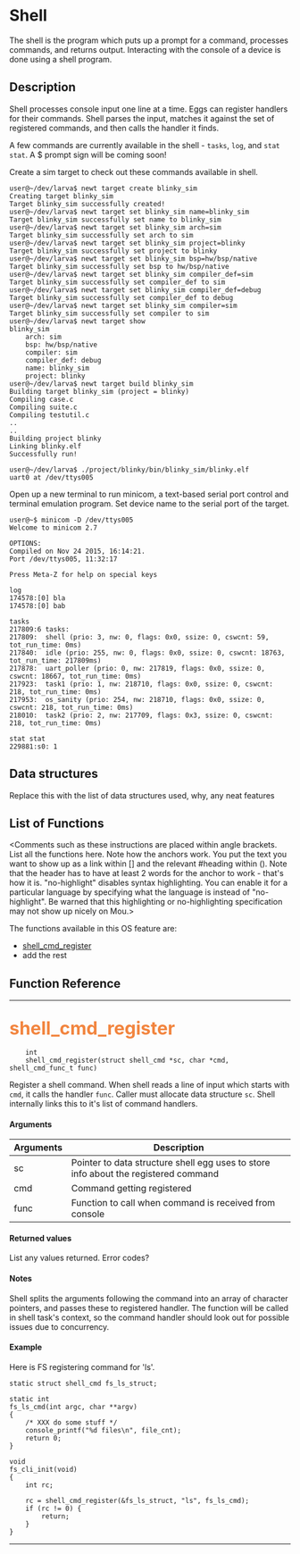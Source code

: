 # Shell

The shell is the program which puts up a prompt for a command, processes commands, and returns output. Interacting with the console of a device is done using a shell program.


## Description

Shell processes console input one line at a time. Eggs can register handlers for their commands. Shell parses the input, matches it against the set of registered commands, and then calls the handler it finds.

A few commands are currently available in the shell - `tasks`, `log`, and `stat stat`. A $ prompt sign will be coming soon!

Create a sim target to check out these commands available in shell.

```no-highlight
user@~/dev/larva$ newt target create blinky_sim
Creating target blinky_sim
Target blinky_sim successfully created!
user@~/dev/larva$ newt target set blinky_sim name=blinky_sim
Target blinky_sim successfully set name to blinky_sim
user@~/dev/larva$ newt target set blinky_sim arch=sim
Target blinky_sim successfully set arch to sim
user@~/dev/larva$ newt target set blinky_sim project=blinky
Target blinky_sim successfully set project to blinky
user@~/dev/larva$ newt target set blinky_sim bsp=hw/bsp/native
Target blinky_sim successfully set bsp to hw/bsp/native
user@~/dev/larva$ newt target set blinky_sim compiler_def=sim
Target blinky_sim successfully set compiler_def to sim
user@~/dev/larva$ newt target set blinky_sim compiler_def=debug
Target blinky_sim successfully set compiler_def to debug
user@~/dev/larva$ newt target set blinky_sim compiler=sim
Target blinky_sim successfully set compiler to sim
user@~/dev/larva$ newt target show
blinky_sim
	arch: sim
	bsp: hw/bsp/native
	compiler: sim
	compiler_def: debug
	name: blinky_sim
	project: blinky
user@~/dev/larva$ newt target build blinky_sim
Building target blinky_sim (project = blinky)
Compiling case.c
Compiling suite.c
Compiling testutil.c
..
..
Building project blinky
Linking blinky.elf
Successfully run!

user@~/dev/larva$ ./project/blinky/bin/blinky_sim/blinky.elf
uart0 at /dev/ttys005

```

Open up a new terminal to run minicom, a text-based serial port control and terminal emulation program. Set device name to the serial port of the target. 

```no-highlight
user@~$ minicom -D /dev/ttys005
Welcome to minicom 2.7

OPTIONS: 
Compiled on Nov 24 2015, 16:14:21.
Port /dev/ttys005, 11:32:17

Press Meta-Z for help on special keys

log 
174578:[0] bla
174578:[0] bab

tasks
217809:6 tasks: 
217809:  shell (prio: 3, nw: 0, flags: 0x0, ssize: 0, cswcnt: 59, tot_run_time: 0ms)
217840:  idle (prio: 255, nw: 0, flags: 0x0, ssize: 0, cswcnt: 18763, tot_run_time: 217809ms)
217878:  uart_poller (prio: 0, nw: 217819, flags: 0x0, ssize: 0, cswcnt: 18667, tot_run_time: 0ms)
217923:  task1 (prio: 1, nw: 218710, flags: 0x0, ssize: 0, cswcnt: 218, tot_run_time: 0ms)
217953:  os_sanity (prio: 254, nw: 218710, flags: 0x0, ssize: 0, cswcnt: 218, tot_run_time: 0ms)
218010:  task2 (prio: 2, nw: 217709, flags: 0x3, ssize: 0, cswcnt: 218, tot_run_time: 0ms)

stat stat
229881:s0: 1

```


## Data structures

Replace this with the list of data structures used, why, any neat features

## List of Functions

<Comments such as these instructions are placed within angle brackets. List all the functions here. Note how the anchors work. You put the text you want to show up as a link within [] and the relevant #heading within (). Note that the header has to have at least 2 words for the anchor to work - that's how it is. "no-highlight" disables syntax highlighting. You can enable it for a particular language by specifying what the language is instead of "no-highlight". Be warned that this highlighting or no-highlighting specification may not show up nicely on Mou.>

The functions available in this OS feature are:

* [shell_cmd_register](#shell_cmd_register)
* add the rest


## Function Reference

------------------

## <font color="F2853F" style="font-size:24pt"> shell_cmd_register </font>

```no-highlight
    int 
    shell_cmd_register(struct shell_cmd *sc, char *cmd, shell_cmd_func_t func)
```

Register a shell command. When shell reads a line of input which starts with `cmd`, it calls the handler `func`. Caller must allocate data structure `sc`. Shell internally links this to it's list of command handlers.


#### Arguments

| Arguments | Description |
|-----------|-------------|
| sc |  Pointer to data structure shell egg uses to store info about the registered command |
| cmd |  Command getting registered  |
| func |  Function to call when command is received from console  |

#### Returned values

List any values returned.
Error codes?

#### Notes 

Shell splits the arguments following the command into an array of character pointers, and passes these to registered handler. The function will be called in shell task's context, so the command handler should look out for possible issues due to concurrency.

#### Example

Here is FS registering command for 'ls'.

```no-highlight
static struct shell_cmd fs_ls_struct;

static int
fs_ls_cmd(int argc, char **argv)
{
    /* XXX do some stuff */
    console_printf("%d files\n", file_cnt);
    return 0;
}

void
fs_cli_init(void)
{
    int rc;

    rc = shell_cmd_register(&fs_ls_struct, "ls", fs_ls_cmd);
    if (rc != 0) {
        return;
    }
}

```

---------------------

